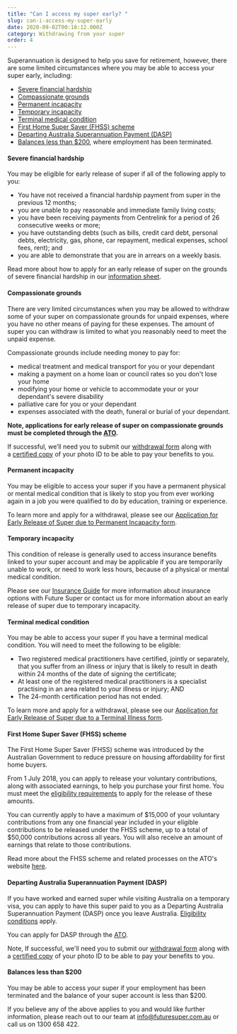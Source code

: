 ```yaml
---
title: "Can I access my super early? "
slug: can-i-access-my-super-early
date: 2020-09-02T00:18:12.000Z
category: Withdrawing from your super
order: 4
---
```

Superannuation is designed to help you save for retirement, however, there are some limited circumstances where you may be able to access your super early, including:

* [Severe financial hardship](https://www.ato.gov.au/Individuals/Super/Withdrawing-and-using-your-super/Early-access-to-super/When-you-can-access-your-super-early/#Accessduetoseverefinancialhardship)
* [Compassionate grounds](https://www.ato.gov.au/Individuals/Super/Withdrawing-and-using-your-super/Early-access-to-super/When-you-can-access-your-super-early/#Accessoncompassionategrounds)
* [Permanent incapacity](https://www.ato.gov.au/Individuals/Super/Withdrawing-and-using-your-super/Early-access-to-super/When-you-can-access-your-super-early/#Accessduetopermanentincapacity)
* [Temporary incapacity](https://www.ato.gov.au/Individuals/Super/Withdrawing-and-using-your-super/Early-access-to-super/When-you-can-access-your-super-early/#Accessduetotemporaryincapacity)
* [Terminal medical condition](https://www.ato.gov.au/Individuals/Super/Withdrawing-and-using-your-super/Early-access-to-super/When-you-can-access-your-super-early/#Accessduetoaterminalmedicalcondition)
* [First Home Super Saver (FHSS) scheme](https://www.ato.gov.au/individuals/super/withdrawing-and-using-your-super/first-home-super-saver-scheme/)
* [Departing Australia Superannuation Payment (DASP)](https://www.ato.gov.au/Individuals/Super/Temporary-residents-and-superannuation/Departing-Australia-superannuation-payment-DASP/)
* [Balances less than $200](https://www.ato.gov.au/Individuals/Super/Withdrawing-and-using-your-super/Early-access-to-super/When-you-can-access-your-super-early/#Superbalancelessthan200), where employment has been terminated.

#### Severe financial hardship

You may be eligible for early release of super if all of the following apply to you:

* You have not received a financial hardship payment from super in the previous 12 months;
* you are unable to pay reasonable and immediate family living costs;
* you have been receiving payments from Centrelink for a period of 26 consecutive weeks or more;
* you have outstanding debts (such as bills, credit card debt, personal debts, electricity, gas, phone, car repayment, medical expenses, school fees, rent); and
* you are able to demonstrate that you are in arrears on a weekly basis.

Read more about how to apply for an early release of super on the grounds of severe financial hardship in our [information sheet](https://futuresuper.com/financialhardshipinformation*).

#### Compassionate grounds

There are very limited circumstances when you may be allowed to withdraw some of your super on compassionate grounds for unpaid expenses, where you have no other means of paying for these expenses. The amount of super you can withdraw is limited to what you reasonably need to meet the unpaid expense.

Compassionate grounds include needing money to pay for:

* medical treatment and medical transport for you or your dependant
* making a payment on a home loan or council rates so you don't lose your home
* modifying your home or vehicle to accommodate your or your dependant's severe disability
* palliative care for you or your dependant
* expenses associated with the death, funeral or burial of your dependant.

**Note, applications for early release of super on compassionate grounds must be completed through the [ATO](https://www.ato.gov.au/individuals/super/withdrawing-and-using-your-super/early-access-to-super/access-on-compassionate-grounds/).**

If successful, we’ll need you to submit our [withdrawal form](https://www.futuresuper.com.au/withdrawal) along with a [certified copy](https://www.futuresuper.com.au/faqs/how-can-i-certify-my-id) of your photo ID to be able to pay your benefits to you.

#### Permanent incapacity

You may be eligible to access your super if you have a permanent physical or mental medical condition that is likely to stop you from ever working again in a job you were qualified to do by education, training or experience.

T﻿o learn more and apply for a withdrawal, please see our [Application for Early Release of Super due to Permanent Incapacity form](https://www.futuresuper.com.au/permanentincapacity). 

#### Temporary incapacity

This condition of release is generally used to access insurance benefits linked to your super account and may be applicable if you are temporarily unable to work, or need to work less hours, because of a physical or mental medical condition.

P﻿lease see our [Insurance Guide](https://www.futuresuper.com.au/insuranceguide) for more information about insurance options with Future Super or contact us for more information about an early release of super due to temporary incapacity.

#### Terminal medical condition

You may be able to access your super if you have a terminal medical condition. You will need to meet the following to be eligible:

* Two registered medical practitioners have certified, jointly or separately, that you suffer from an illness or injury that is likely to result in death within 24 months of the date of signing the certificate;
* At least one of the registered medical practitioners is a specialist practising in an area related to your illness or injury; AND
* The 24-month certification period has not ended.[](https://www.ato.gov.au/individuals/super/withdrawing-and-using-your-super/first-home-super-saver-scheme/)

T﻿o learn more and apply for a withdrawal, please see our [Application for Early Release of Super due to a Terminal Illness form](https://futuresuper.com/terminalillnessform).

#### First Home Super Saver (FHSS) scheme

The First Home Super Saver (FHSS) scheme was introduced by the Australian Government to reduce pressure on housing affordability for first home buyers.

From 1 July 2018, you can apply to release your voluntary contributions, along with associated earnings, to help you purchase your first home. You must meet the [eligibility requirements](https://www.ato.gov.au/individuals/super/withdrawing-and-using-your-super/first-home-super-saver-scheme/#Eligibilityandconditions) to apply for the release of these amounts.

You can currently apply to have a maximum of $15,000 of your voluntary contributions from any one financial year included in your eligible contributions to be released under the FHSS scheme, up to a total of $50,000 contributions across all years. You will also receive an amount of earnings that relate to those contributions.

Read more about the FHSS scheme and related processes on the ATO's website [here](https://www.ato.gov.au/individuals/super/withdrawing-and-using-your-super/first-home-super-saver-scheme/).

#### Departing Australia Superannuation Payment (DASP)

If you have worked and earned super while visiting Australia on a temporary visa, you can apply to have this super paid to you as a Departing Australia Superannuation Payment (DASP) once you leave Australia. [Eligibility conditions](https://www.ato.gov.au/Individuals/Super/Temporary-residents-and-superannuation/Departing-Australia-superannuation-payment-DASP/#EligibilityforDASP) apply.

You can apply for DASP through the [ATO](https://www.ato.gov.au/Individuals/Super/Temporary-residents-and-superannuation/Departing-Australia-superannuation-payment-DASP/#Howtoclaimyoursuper).

Note, If successful, we'll need you to submit our [withdrawal form](https://www.futuresuper.com.au/withdrawal) along with a [certified copy](https://www.futuresuper.com.au/faqs/how-can-i-certify-my-id) of your photo ID to be able to pay your benefits to you.

#### Balances less than $200

You may be able to access your super if your employment has been terminated and the balance of your super account is less than $200.

If you believe any of the above applies to you and would like further information, please reach out to our team at info@futuresuper.com.au or call us on 1300 658 422.